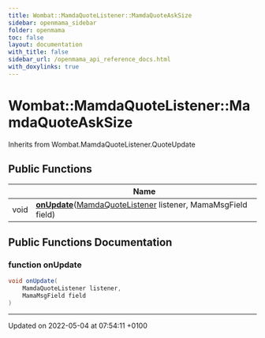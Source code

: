```yaml
---
title: Wombat::MamdaQuoteListener::MamdaQuoteAskSize
sidebar: openmama_sidebar
folder: openmama
toc: false
layout: documentation
with_title: false
sidebar_url: /openmama_api_reference_docs.html
with_doxylinks: true
---
```


# Wombat::MamdaQuoteListener::MamdaQuoteAskSize





Inherits from Wombat.MamdaQuoteListener.QuoteUpdate

## Public Functions

|                | Name           |
| -------------- | -------------- |
| void | **[onUpdate](classWombat_1_1MamdaQuoteListener_1_1MamdaQuoteAskSize.html#function-onupdate)**([MamdaQuoteListener](classWombat_1_1MamdaQuoteListener.html) listener, MamaMsgField field) |

## Public Functions Documentation

### function onUpdate

```csharp
void onUpdate(
    MamdaQuoteListener listener,
    MamaMsgField field
)
```


-------------------------------

Updated on 2022-05-04 at 07:54:11 +0100